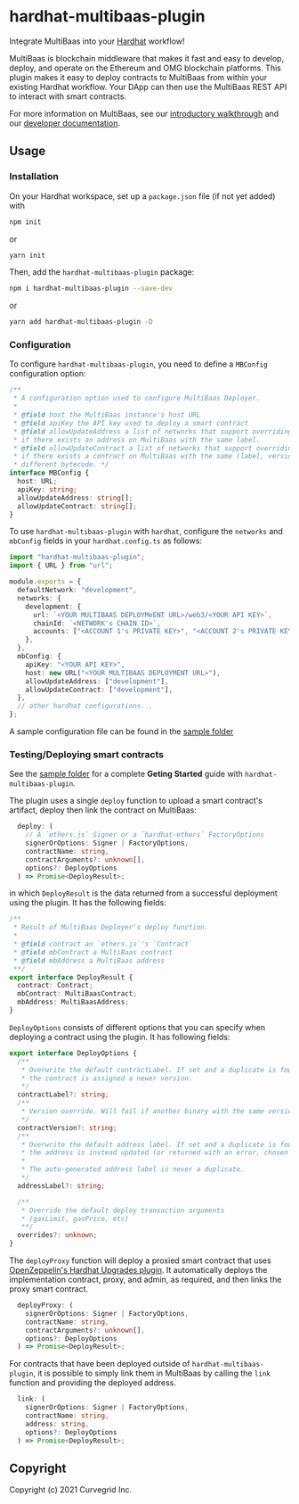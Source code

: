# hardhat-multibaas-plugin

Integrate MultiBaas into your [Hardhat](https://hardhat.org/getting-started/) workflow!

MultiBaas is blockchain middleware that makes it fast and easy to develop, deploy, and operate on the Ethereum and OMG blockchain platforms. This plugin makes it easy to deploy contracts to MultiBaas from within your existing Hardhat workflow. Your DApp can then use the MultiBaas REST API to interact with smart contracts.

For more information on MultiBaas, see our [introductory walkthrough](https://www.curvegrid.com/blog/2020-04-06-multibaas-intro/) and our [developer documentation](https://www.curvegrid.com/docs/).

## Usage

### Installation

On your Hardhat workspace, set up a `package.json` file (if not yet added) with

```bash
npm init
```

or

```bash
yarn init
```

Then, add the `hardhat-multibaas-plugin` package:

```bash
npm i hardhat-multibaas-plugin --save-dev
```

or

```bash
yarn add hardhat-multibaas-plugin -D
```

### Configuration

To configure `hardhat-multibaas-plugin`, you need to define a `MBConfig` configuration option:

```typescript
/**
 * A configuration option used to configure MultiBaas Deployer.
 *
 * @field host the MultiBaas instance's host URL
 * @field apiKey the API key used to deploy a smart contract
 * @field allowUpdateAddress a list of networks that support overriding an address
 * if there exists an address on MultiBaas with the same label.
 * @field allowUpdateContract a list of networks that support overriding a contract
 * if there exists a contract on MultiBaas with the same (label, version) but
 * different bytecode. */
interface MBConfig {
  host: URL;
  apiKey: string;
  allowUpdateAddress: string[];
  allowUpdateContract: string[];
}
```

To use `hardhat-multibaas-plugin` with `hardhat`, configure the `networks` and `mbConfig` fields in your `hardhat.config.ts` as follows:

```typescript
import "hardhat-multibaas-plugin";
import { URL } from "url";

module.exports = {
  defaultNetwork: "development",
  networks: {
    development: {
      url: `<YOUR MULTIBAAS DEPLOYMeENT URL>/web3/<YOUR API KEY>`,
      chainId: `<NETWORK's CHAIN ID>`,
      accounts: ["<ACCOUNT 1's PRIVATE KEY>", "<ACCOUNT 2's PRIVATE KEY>"],
    },
  },
  mbConfig: {
    apiKey: "<YOUR API KEY>",
    host: new URL("<YOUR MULTIBAAS DEPLOYMENT URL>"),
    allowUpdateAddress: ["development"],
    allowUpdateContract: ["development"],
  },
  // other hardhat configurations...
};
```

A sample configuration file can be found in the [sample folder](./sample/hardhat.config.ts)

### Testing/Deploying smart contracts

See the [sample folder](./sample) for a complete **Geting Started** guide with `hardhat-multibaas-plugin`.

The plugin uses a single `deploy` function to upload a smart contract's artifact, deploy then link the contract on MultiBaas:

```typescript
  deploy: (
    // A `ethers.js` Signer or a `hardhat-ethers` FactoryOptions
    signerOrOptions: Signer | FactoryOptions,
    contractName: string,
    contractArguments?: unknown[],
    options?: DeployOptions
  ) => Promise<DeployResult>;
```

in which `DeployResult` is the data returned from a successful deployment using the plugin. It has the following fields:

```typescript
/**
 * Result of MultiBaas Deployer's deploy function.
 *
 * @field contract an `ethers.js`'s `Contract`
 * @field mbContract a MultiBaas contract
 * @field mbAddress a MultiBaas address
 **/
export interface DeployResult {
  contract: Contract;
  mbContract: MultiBaasContract;
  mbAddress: MultiBaasAddress;
}
```

`DeployOptions` consists of different options that you can specify when deploying a contract using the plugin. It has following fields:

```typescript
export interface DeployOptions {
  /**
   * Overwrite the default contractLabel. If set and a duplicate is found,
   * the contract is assigned a newer version.
   */
  contractLabel?: string;
  /**
   * Version override. Will fail if another binary with the same version is found.
   */
  contractVersion?: string;
  /**
   * Overwrite the default address label. If set and a duplicate is found,
   * the address is instead updated (or returned with an error, chosen by global setting `allowUpdateAddress`).
   *
   * The auto-generated address label is never a duplicate.
   */
  addressLabel?: string;

  /**
   * Override the default deploy transaction arguments
   * (gasLimit, gasPrice, etc)
   **/
  overrides?: unknown;
}
```

The `deployProxy` function will deploy a proxied smart contract that uses [OpenZeppelin's Hardhat Upgrades plugin](https://docs.openzeppelin.com/upgrades-plugins/1.x/hardhat-upgrades). It automatically deploys the implementation contract, proxy, and admin, as required, and then links the proxy smart contract.

```typescript
  deployProxy: (
    signerOrOptions: Signer | FactoryOptions,
    contractName: string,
    contractArguments?: unknown[],
    options?: DeployOptions
  ) => Promise<DeployResult>;
```

For contracts that have been deployed outside of `hardhat-multibaas-plugin`, it is possible to simply link them in MultiBaas by calling the `link` function and providing the deployed address.

```typescript
  link: (
    signerOrOptions: Signer | FactoryOptions,
    contractName: string,
    address: string,
    options?: DeployOptions
  ) => Promise<DeployResult>;
```

## Copyright

Copyright (c) 2021 Curvegrid Inc.
